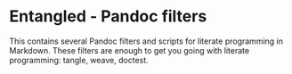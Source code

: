 # Entangled - Pandoc filters

This contains several Pandoc filters and scripts for literate programming in Markdown. These filters are enough to get you going with literate programming: tangle, weave, doctest.


